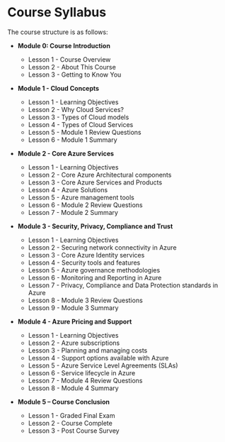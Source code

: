 # Course Syllabus #

The course structure is as follows:

- **Module 0: Course Introduction**
    - Lesson 1 - Course Overview
    - Lesson 2 - About This Course
    - Lesson 3 - Getting to Know You


- **Module 1 - Cloud Concepts**
    - Lesson 1 - Learning Objectives
    - Lesson 2 - Why Cloud Services?
    - Lesson 3 - Types of Cloud models
    - Lesson 4 - Types of Cloud Services
    - Lesson 5 - Module 1 Review Questions
    - Lesson 6 - Module 1 Summary


- **Module 2 - Core Azure Services**
    - Lesson 1 - Learning Objectives
    - Lesson 2 - Core Azure Architectural components
    - Lesson 3 - Core Azure Services and Products
    - Lesson 4 - Azure Solutions
    - Lesson 5 - Azure management tools
    - Lesson 6 - Module 2 Review Questions
    - Lesson 7 - Module 2 Summary

- **Module 3 - Security, Privacy, Compliance and Trust**
    - Lesson 1 - Learning Objectives
    - Lesson 2 - Securing network connectivity in Azure
    - Lesson 3 - Core Azure Identity services
    - Lesson 4 - Security tools and features
    - Lesson 5 - Azure governance methodologies
    - Lesson 6 - Monitoring and Reporting in Azure
    - Lesson 7 - Privacy, Compliance and Data Protection standards in Azure
    - Lesson 8 - Module 3 Review Questions
    - Lesson 9 - Module 3 Summary

- **Module 4 - Azure Pricing and Support**
    - Lesson 1 - Learning Objectives
    - Lesson 2 - Azure subscriptions
    - Lesson 3 - Planning and managing costs	
    - Lesson 4 - Support options available with Azure
    - Lesson 5 - Azure Service Level Agreements (SLAs)
    - Lesson 6 - Service lifecycle in Azure
    - Lesson 7 - Module 4 Review Questions
    - Lesson 8 - Module 4 Summary

- **Module 5 – Course Conclusion**
    - Lesson 1 - Graded Final Exam
    - Lesson 2 - Course Complete
    - Lesson 3 - Post Course Survey






